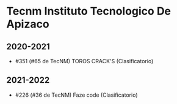 # Tecnm Instituto Tecnologico De Apizaco

## 2020-2021

- #351 (#65 de TecNM) TOROS CRACK'S (Clasificatorio)

## 2021-2022

- #226 (#36 de TecNM) Faze code (Clasificatorio)


